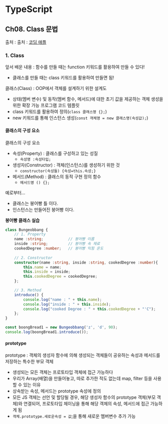 # TypeScript
## Ch08. Class 문법
출처 : 출처 : [코딩 애플](https://codingapple.com/course/typescript-crash-course/)

### 1. Class
앞서 배운 내용 : 함수를 만들 때는 function 키워드를 활용하여 만들 수 있다!
- 클래스를 만들 때는 class 키워드를 활용하여 만들면 됨!

클래스(Class) : OOP에서 객체를 설계하기 위한 설계도
- 상태(멤버 변수) 및 동작(멤버 함수, 메서드)에 대한 초기 값을 제공하는 객체 생성을 위한 확장 가능 프로그램 코드 템플릿
- class 키워드를 활용하여 정의(`class 클래스명 {};`)
- new 키워드를 통해 인스턴스 생성(`const 객체명 = new 클래스명(속성값);`)

#### 클래스의 구성 요소
클래스의 구성 요소 
- 속성(Property) : 클래스를 구성하고 있는 성질
    - `속성명 :속성타입;`
- 생성자(Constructor) : 객체(인스턴스)를 생성하기 위한 것
    - `constructor(속성들) {속성=this.속성;}`
- 메서드(Method) : 클래스의 동적 구현 정의 함수
    - `메서드명 () {};`

예로부터...
- 클래스는 붕어빵 틀 이다.
- 인스턴스는 만들어진 붕어빵 이다.

**붕어빵 클래스 실습**
```typescript
class Bungeobbang {
	// 1. Property
    name :string;           // 붕어빵 이름
    inside :string;         // 붕어빵 속 재료
    cookedDegree :number;   // 붕어빵 익힘 온도
    
    // 2. Constructor
	constructor(name :string, inside :string, cookedDegree :number){
		this.name = name; 
		this.inside = inside; 
        this.cookedDegree = cookedDegree;
	};

    // 3. Method
    introduce() {
        console.log("name : " + this.name);
        console.log("inside : " + this.inside);
        console.log("cooked Degree : " + this.cookedDegree + "'C");
    };
}

const boongBread1 = new Bungeobbang('z', 'd', 90);
console.log(boongBread1.introduce());
```

#### prototype
prototype : 객체의 생성자 함수에 의해 생성되는 객체들이 공유하는 속성과 메서드를 저장하는 특수한 부모 객체
- 생성되는 모든 객체는 프로토타입 객체에 접근 가능하다
- 우리가 Array(배열)을 만들어놓고, 따로 추가한 적도 없는데 map, filter 등을 사용할 수 있는 이유
- 상속받는 속성, 메서드는 prototype 속성에 정의
- 모든 JS 객체는 선언 및 할당될 경우, 해당 생성자 함수의 prototype 객체(부모 객체)와 연결되어, 프로토타입 체이닝을 통해 해당 객체의 속성, 메서드에 접근 가능하게 됨
- `객체.prototype.새로운속성 = 값`;을 통해 새로운 멤버변수 추가 가능